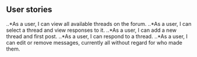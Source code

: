 ## User stories

..*As a user, I can view all available threads on the forum.
..*As a user, I can select a thread and view responses to it.
..*As a user, I can add a new thread and first post.
..*As a user, I can respond to a thread.
..*As a user, I can edit or remove messages, currently all without regard for who made them.


